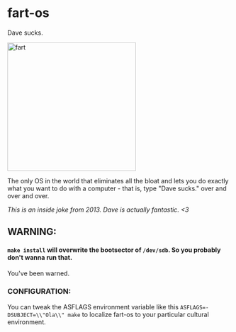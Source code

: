 # fart-os
Dave sucks.

<img width="290" alt="fart" src="https://cloud.githubusercontent.com/assets/3166056/10777257/a358d184-7cd6-11e5-8f6d-066164d48408.png">

The only OS in the world that eliminates all the bloat and lets you do exactly what you want to do with a computer - that is, type "Dave sucks." over and over and over.

_This is an inside joke from 2013. Dave is actually fantastic. <3_

## WARNING:
#### `make install` will overwrite the bootsector of `/dev/sdb`. So you probably don't wanna run that.

You've been warned.

### CONFIGURATION:

You can tweak the ASFLAGS environment variable like this `ASFLAGS=-DSUBJECT=\\"Ola\\" make` to localize fart-os to your particular cultural environment.

